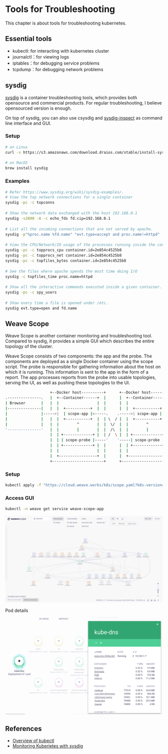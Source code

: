 # Tools for Troubleshooting

This chapter is about tools for troubleshooting kubernetes.

## Essential tools

- kubectl: for interacting with kubernetes cluster
- journalctl：for viewing logs
- iptables：for debugging service problems
- tcpdump：for debugging network problems

## sysdig

[sysdig](https://www.sysdig.org/) is a container troubleshooting tools, which provides both opensource and commercial products. For regular troubleshooting, I believe opensourced version is enough.

On top of sysdig, you can also use csysdig and [sysdig-inspect](https://github.com/draios/sysdig-inspect) as command line interface and GUI.

### Setup

```sh
# on Linux
curl -s https://s3.amazonaws.com/download.draios.com/stable/install-sysdig | sudo bash

# on MacOS
brew install sysdig
```

### Examples

```sh
# Refer https://www.sysdig.org/wiki/sysdig-examples/.
# View the top network connections for a single container
sysdig -pc -c topconns

# Show the network data exchanged with the host 192.168.0.1
sysdig -s2000 -A -c echo_fds fd.cip=192.168.0.1

# List all the incoming connections that are not served by apache.
sysdig -p"%proc.name %fd.name" "evt.type=accept and proc.name!=httpd"

# View the CPU/Network/IO usage of the processes running inside the container.
sysdig -pc -c topprocs_cpu container.id=2e854c4525b8
sysdig -pc -c topprocs_net container.id=2e854c4525b8
sysdig -pc -c topfiles_bytes container.id=2e854c4525b8

# See the files where apache spends the most time doing I/O
sysdig -c topfiles_time proc.name=httpd

# Show all the interactive commands executed inside a given container.
sysdig -pc -c spy_users

# Show every time a file is opened under /etc.
sysdig evt.type=open and fd.name
```

## Weave Scope

Weave Scope is another container monitoring and troubleshooting tool. Compared to sysdig, it provides a simple GUI which describes the entire topology of the cluster.

Weave Scope consists of two components: the app and the probe. The components are deployed as a single Docker container using the scope script. The probe is responsible for gathering information about the host on which it is running. This information is sent to the app in the form of a report. The app processes reports from the probe into usable topologies, serving the UI, as well as pushing these topologies to the UI.

```sh
                    +--Docker host----------+      +--Docker host----------+
.---------------.   |  +--Container------+  |      |  +--Container------+  |
| Browser       |   |  |                 |  |      |  |                 |  |
|---------------|   |  |  +-----------+  |  |      |  |  +-----------+  |  |
|               |----->|  | scope-app |<-----.    .----->| scope-app |  |  |
|               |   |  |  +-----------+  |  | \  / |  |  +-----------+  |  |
|               |   |  |        ^        |  |  \/  |  |        ^        |  |
'---------------'   |  |        |        |  |  /\  |  |        |        |  |
                    |  | +-------------+ |  | /  \ |  | +-------------+ |  |
                    |  | | scope-probe |-----'    '-----| scope-probe | |  |
                    |  | +-------------+ |  |      |  | +-------------+ |  |
                    |  |                 |  |      |  |                 |  |
                    |  +-----------------+  |      |  +-----------------+  |
                    +-----------------------+      +-----------------------+
```

### Setup

```sh
kubectl apply -f "https://cloud.weave.works/k8s/scope.yaml?k8s-version=$(kubectl version | base64 | tr -d '\n')&k8s-service-type=LoadBalancer"
```

### Access GUI

```sh
kubectl -n weave get service weave-scope-app
```

![](images/weave-scope.png)

Pod details

![](images/scope-pod.png)

## References

- [Overview of kubectl](https://kubernetes.io/docs/reference/kubectl/overview/)
- [Monitoring Kuberietes with sysdig](https://sysdig.com/blog/kubernetes-service-discovery-docker/)
